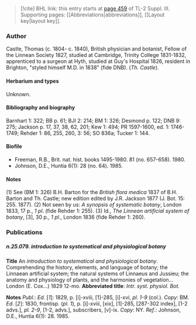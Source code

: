 > [!cite] BHL link: this entry starts at [page 459](https://www.biodiversitylibrary.org/item/103861#page/469/mode/1up) of TL-2 Suppl. III.
> Supporting pages: [[Abbreviations|abbreviations]], [[Layout key|layout key]].

### Author

Castle, Thomas (c. 1804- c. 1840), British physician and botanist, Fellow of the Linnean Society 1827, studied at Cambridge, Trinity College 1831-1832, apprenticed to a surgeon at Hyth, studied at Guy's Hospital 1826, resident in Brighton, "styled himself M.D. in 1838" (fide DNB). (*Th. Castle*).

#### Herbarium and types

Unknown.

#### Bibliography and biography

Barnhart 1: 322; BB p. 61; BJI 2: 214; BM 1: 326; Desmond p. 122; DNB 9: 275; Jackson p. 17, 37, 38, 62, 201; Kew 1: 494; PR 1597-1600, ed. 1: 1746-1749; Rehder 1: 86, 255, 260, 3: 56; SO 836a; Tucker 1: 144.

#### Biofile

- Freeman, R.B., Brit. nat. hist. books 1495-1980. 81 (no. 657-658). 1980.
- Johnson, D.E., Huntia 6(1): 28 (no. 64). 1985.

#### Notes

(1) See (BM 1: 326) B.H. Barton for the *British flora medica* 1837 of B.H. Barton and Th. Castle; new edition edited by J.R. Jackson 1877 (J. Bot. 15: 255. 1877).
(2) Not seen by us: *A synopsis of systematic botany*, London 1833, 17 p., *1 pl*. (fide Rehder 1: 255).
(3) Id., *The Linnean artificial system of botany*, \[3\], 30 p., *1 pl*., London 1836 (fide Rehder 1: 260).

### Publications

##### n.25.079. introduction to systematical and physiological botany

**Title**
An *introduction to systematical and physiological botany*. Comprehending the history, elements, and language of botany; the Linnaean artificial system; the natural systems of Linnaeus and Jussieu; the anatomy and physiology of plants, and the harmonies of vegetation... London (E. Cox...) 1829 12-mo.
**Abbreviated title**: *Intr. syst. physiol. Bot.*

**Notes**
*Publ*.: *Ed*. \[*1*\]: 1829, p. \[i\]-xviii, \[1\]-285, \[i\]-xvi, *pl. 1-9* (col.). *Copy*: BM.
*Ed*. \[*2*\]: 1830, frontisp. (*pl. 1*), p. \[i\]-xviii, \[xix\], \[1\]-285, \[287-302 index\], \[1-2 advs.\], *pl. 2-9*, \[1-2, advs.\], subscribers, \[v\]-ix. *Copy*: NY.
*Ref*.: Johnson, D.E., Huntia 6(1): 28. 1985.

